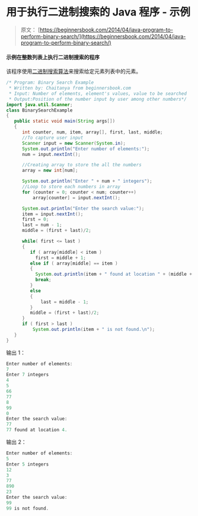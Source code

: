 # 用于执行二进制搜索的 Java 程序 - 示例

> 原文： [https://beginnersbook.com/2014/04/java-program-to-perform-b​​inary-search/](https://beginnersbook.com/2014/04/java-program-to-perform-binary-search/)

#### 示例在整数列表上执行二进制搜索的程序

该程序使用[二进制搜索算法](https://en.wikipedia.org/wiki/Binary_search_algorithm)来搜索给定元素列表中的元素。

```java
/* Program: Binary Search Example
 * Written by: Chaitanya from beginnersbook.com
 * Input: Number of elements, element's values, value to be searched
 * Output:Position of the number input by user among other numbers*/
import java.util.Scanner;
class BinarySearchExample
{
   public static void main(String args[])
   {
      int counter, num, item, array[], first, last, middle;
      //To capture user input
      Scanner input = new Scanner(System.in);
      System.out.println("Enter number of elements:");
      num = input.nextInt(); 

      //Creating array to store the all the numbers
      array = new int[num];

      System.out.println("Enter " + num + " integers");
      //Loop to store each numbers in array
      for (counter = 0; counter < num; counter++)
          array[counter] = input.nextInt();

      System.out.println("Enter the search value:");
      item = input.nextInt();
      first = 0;
      last = num - 1;
      middle = (first + last)/2;

      while( first <= last )
      {
         if ( array[middle] < item )
           first = middle + 1;
         else if ( array[middle] == item )
         {
           System.out.println(item + " found at location " + (middle + 1) + ".");
           break;
         }
         else
         {
             last = middle - 1;
         }
         middle = (first + last)/2;
      }
      if ( first > last )
          System.out.println(item + " is not found.\n");
   }
}
```

输出 1：

```java
Enter number of elements:
7
Enter 7 integers
4
5
66
77
8
99
0
Enter the search value:
77
77 found at location 4.
```

输出 2：

```java
Enter number of elements:
5
Enter 5 integers
12
3
77
890
23
Enter the search value:
99
99 is not found.
```